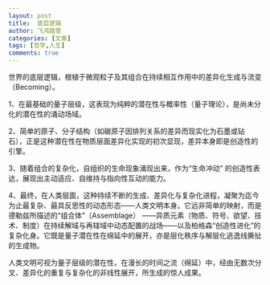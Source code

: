 ```yaml
---
layout: post
title:  底层逻辑
author: 飞鸿踏雪
categories: [文章]
tags: [哲学,人生]
comments: true
---
```

世界的底层逻辑，根植于微观粒子及其组合在持续相互作用中的差异化生成与流变（Becoming）。

1、在最基础的量子层级，这表现为纯粹的潜在性与概率性（量子理论），是尚未分化的潜在性的涌动场域。

2、简单的原子、分子结构（如碳原子因排列关系的差异而现实化为石墨或钻石），正是这种潜在性在物质层面差异化实现的初次显现，差异本身即是创造性的引擎。

3、随着组合的复杂化，自组织的生命现象涌现出来，作为“生命冲动” 的创造性表达，展现出主动适应、自维持与指向性互动的能力。

4、最终，在人类层面，这种持续不断的生成、差异化与复杂化进程，凝聚为迄今为止最复杂、最具反思性的动态形态——人类文明本身。它远非简单的映射，而是德勒兹所描述的“组合体”（Assemblage） ——异质元素（物质、符号、欲望、技术、制度）在持续解域与再辖域中动态配置的战场——以及柏格森“创造性进化”的复杂化身。它既是量子潜在性在绵延中的展开，亦是层化秩序与解层化逃逸线撕扯的生成物。

人类文明可视为量子层级的潜在性，在漫长的时间之流（绵延）中，经由无数次分叉、差异化的重复与复杂化的非线性展开，所生成的惊人成果。